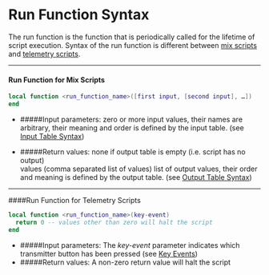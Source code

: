 # Run Function Syntax

The run function is the function that is periodically called for the lifetime of script execution. Syntax of the run function is different between [mix scripts](mix.md) and [telemetry scripts](telemetry.md).


---


#### Run Function for Mix Scripts
```lua
local function <run_function_name>([first input, [second input], …])
end
```
* #####Input parameters:
zero or more input values, their names are arbitrary, their meaning and order is defined by the input table. (see [Input Table Syntax](input_table__syntax.md))

* #####Return values:
none
if output table is empty (i.e. script has no output)<br/>
values
(comma separated list of values) list of output values, their order and meaning is defined by the output table. (see [Output Table Syntax](output_table_syntax.md))



---


####Run Function for Telemetry Scripts
```lua
local function <run_function_name>(key-event)
  return 0 -- values other than zero will halt the script
end
```

* #####Input parameters:
The *key-event* parameter indicates which transmitter button has been pressed (see [Key Events](key_events.md))
* #####Return values:
A non-zero return value will halt the script
